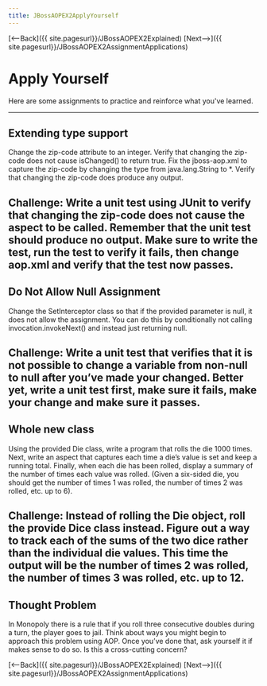 ```yaml
---
title: JBossAOPEX2ApplyYourself
---
```

[<--Back]({{ site.pagesurl}}/JBossAOPEX2Explained) [Next-->]({{ site.pagesurl}}/JBossAOPEX2AssignmentApplications)

# Apply Yourself
Here are some assignments to practice and reinforce what you've learned.

----
## Extending type support
Change the zip-code attribute to an integer. Verify that changing the zip-code does not cause isChanged() to return true. Fix the jboss-aop.xml to capture the zip-code by changing the type from java.lang.String to *. Verify that changing the zip-code does produce any output.

**Challenge:** Write a unit test using JUnit to verify that changing the zip-code does not cause the aspect to be called. Remember that the unit test should produce no output. Make sure to write the test, run the test to verify it fails, then change aop.xml and verify that the test now passes.
----
## Do Not Allow Null Assignment
Change the SetInterceptor class so that if the provided parameter is null, it does not allow the assignment. You can do this by conditionally not calling invocation.invokeNext() and instead just returning null.

**Challenge:** Write a unit test that verifies that it is not possible to change a variable from non-null to null after you’ve made your changed. Better yet, write a unit test first, make sure it fails, make your change and make sure it passes.
----
## Whole new class
Using the provided Die class, write a program that rolls the die 1000 times. Next, write an aspect that captures each time a die’s value is set and keep a running total. Finally, when each die has been rolled, display a summary of the number of times each value was rolled. (Given a six-sided die, you should get the number of times 1 was rolled, the number of times 2 was rolled, etc. up to 6).

**Challenge:** Instead of rolling the Die object, roll the provide Dice class instead. Figure out a way to track each of the sums of the two dice rather than the individual die values. This time the output will be the number of times 2 was rolled, the number of times 3 was rolled, etc. up to 12.
----
## Thought Problem
In Monopoly there is a rule that if you roll three consecutive doubles during a turn, the player goes to jail. Think about ways you might begin to approach this problem using AOP. Once you’ve done that, ask yourself it if makes sense to do so. Is this a cross-cutting concern?

[<--Back]({{ site.pagesurl}}/JBossAOPEX2Explained) [Next-->]({{ site.pagesurl}}/JBossAOPEX2AssignmentApplications)
